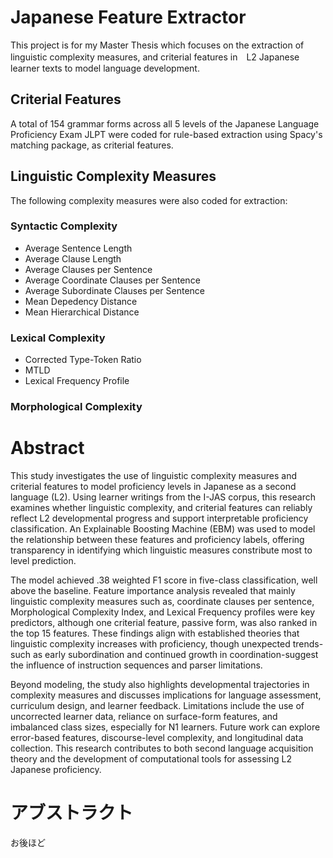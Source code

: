 # Japanese Feature Extractor
This project is for my Master Thesis which focuses on the extraction of linguistic complexity measures, and 
criterial features in　L2 Japanese learner texts to model language development. 

## Criterial Features
A total of 154 grammar forms across all 5 levels of the Japanese Language Proficiency Exam JLPT were coded for 
rule-based extraction 
using Spacy's matching package, as criterial features. 


## Linguistic Complexity Measures
The following complexity measures were also coded for extraction:

### Syntactic Complexity
* Average Sentence Length
* Average Clause Length
* Average Clauses per Sentence
* Average Coordinate Clauses per Sentence
* Average Subordinate Clauses per Sentence
* Mean Depedency Distance
* Mean Hierarchical Distance

### Lexical Complexity
* Corrected Type-Token Ratio
* MTLD
* Lexical Frequency Profile


### Morphological Complexity



# Abstract
This study investigates the use of linguistic complexity measures and criterial features to model proficiency levels in Japanese as a second language (L2). Using learner writings from the I-JAS corpus, this research examines whether linguistic complexity, and criterial features can reliably reflect L2 developmental progress and support interpretable proficiency classification. An Explainable Boosting Machine (EBM) was used to model the relationship between these features and proficiency labels, offering transparency in identifying which linguistic measures constribute most to level prediction.

The model achieved .38 weighted F1 score in five-class classification, well above the baseline.  Feature importance analysis revealed that mainly linguistic complexity measures such as, coordinate clauses per sentence, Morphological Complexity Index, and Lexical Frequency profiles were key predictors, although one criterial feature, passive form, was also ranked in the top 15 features. These findings align with established theories that linguistic complexity increases with proficiency, though unexpected trends-such as early subordination and continued growth in coordination-suggest the influence of instruction sequences and parser limitations.

Beyond modeling, the study also highlights developmental trajectories in complexity measures and discusses implications for language assessment, curriculum design, and learner feedback. Limitations include the use of uncorrected learner data, reliance on surface-form features, and imbalanced class sizes, especially for N1 learners. Future work can explore error-based features, discourse-level complexity, and longitudinal data collection. This research contributes to both second language acquisition theory and the development of computational tools for assessing L2 Japanese proficiency.


# アブストラクト
お後ほど